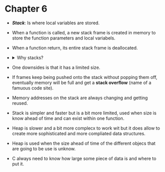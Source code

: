 # Chapter 6

- ***Stack***: Is where local variables are stored.

- When a function is called, a new stack frame is created in memory to store
  the function parameters and local variabels.

- When a function return, its entire stack frame is deallocated.

- <details>
  <summary>Why stacks?</summary>
  
    - *Efficient Pointer Managment:* Stack "allocation" is just a quick increment
      or decrement of the stack pointer, which is extremely fast.

    - *Cache-Friendly Memory Access:* Stack memory is stored in a contiguous 
    block, enhancing cache performance due to spatial locality.

    - *Automatic Memory Managment:* Stack memory is managed automatically as 
    functions are called and as they return.

    - *Inherent Thread Safety*: Each theread has its own stack. Heap allocations
    require synchronization mechanisms when used concurrenty, potencially 
    introducing overhead.  
  </details>

- One downsides is that it has a limited size.

- If frames keep being pushed onto the stack without popping them off, eventually
  memory will be full and get a **stack overflow** (name of a famuous code site).

- Memory addresses on the stack are always changing and getting reused.

- Stack is simpler and faster but is a bit more limited, used when size is know
  ahead of time and can exist within one function.

- Heap is slower and a bit more complecx to work wit but it does allow to create 
  more sophisticated and more compliated data structures.

- Heap is used when the size ahead of time of the different objecs that are going
  to be use is unknow. 

- C always need to know how large some piece of data is and where to put it.